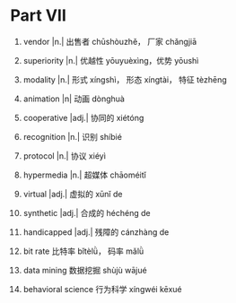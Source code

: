 # Part VII

1. vendor |n.| 出售者 chūshòuzhě， 厂家 chǎngjiā
2. superiority |n.| 优越性 yōuyuèxìng，优势 yōushì
3. modality |n.| 形式 xínɡshì， 形态 xíngtài， 特征 tèzhēng
4. animation |n| 动画 dònɡhuà
5. cooperative |adj.| 协同的 xiétóng
6. recognition |n.| 识别 shíbié
7. protocol |n.| 协议 xiéyì
8. hypermedia |n.| 超媒体 chāoméitǐ
9. virtual |adj.| 虚拟的 xūnǐ de
10. synthetic |adj.| 合成的 héchéng de
11. handicapped |adj.| 残障的 cánzhàng de

1. bit rate 比特率 bǐtèlǜ， 码率 mǎlǜ
2. data mining 数据挖掘 shùjù wājué
3. behavioral science 行为科学 xíngwéi kēxué
